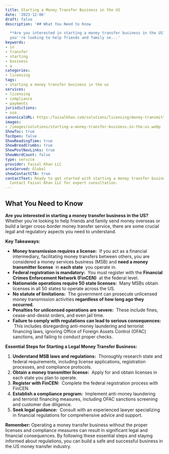```yaml
---
title: Starting a Money Transfer Business in the US
date: '2023-12-06'
draft: false
description: '## What You Need to Know

  **Are you interested in starting a money transfer business in the US?** Whether
  you''re looking to help friends and family se...'
keywords:
- in
- transfer
- starting
- business
- a
categories:
- licensing
tags:
- starting a money transfer business in the us
services:
- licensing
- compliance
- payments
jurisdictions:
- usa
canonicalURL: https:/faisalkhan.com/solutions/licensing/money-transmitter-license-mtl/starting-a-money-transfer-business-in-the-us/
images:
- /images/solutions/starting-a-money-transfer-business-in-the-us.webp
ShowToc: true
TocOpen: false
ShowReadingTime: true
ShowBreadCrumbs: true
ShowPostNavLinks: true
ShowWordCount: false
type: service
provider: Faisal Khan LLC
areaServed: Global
showContactCTA: true
contactText: Ready to get started with starting a money transfer business in the us?
  Contact Faisal Khan LLC for expert consultation.
---
```


## What You Need to Know

**Are you interested in starting a money transfer business in the US?** Whether you're looking to help friends and family send money overseas or build a larger cross-border money transfer service, there are some crucial legal and regulatory aspects you need to understand.

**Key Takeaways:**

  * **Money transmission requires a license:**  If you act as a financial intermediary, facilitating money transfers between others, you are considered a money services business (MSB) and **need a money transmitter license**  in **each state**  you operate in.
  * **Federal registration is mandatory:**  You must register with the **Financial Crimes Enforcement Network (FinCEN)**  at the federal level.
  * **Nationwide operations require 50 state licenses:**  Many MSBs obtain licenses in all 50 states to operate across the US.
  * **No statute of limitations:**  The government can prosecute unlicensed money transmission activities **regardless of how long ago they occurred.**
  * **Penalties for unlicensed operations are severe:**  These include fines, cease-and-desist orders, and even jail time.
  * **Failure to comply with regulations can lead to serious consequences:**  This includes disregarding anti-money laundering and terrorist financing laws, ignoring Office of Foreign Assets Control (OFAC) sanctions, and failing to conduct proper checks.

**Essential Steps for Starting a Legal Money Transfer Business:**

  1. **Understand MSB laws and regulations:**  Thoroughly research state and federal requirements, including license applications, registration processes, and compliance protocols.
  2. **Obtain a money transmitter license:**  Apply for and obtain licenses in each state you plan to operate.
  3. **Register with FinCEN:**  Complete the federal registration process with FinCEN.
  4. **Establish a compliance program:**  Implement anti-money laundering and terrorist financing measures, including OFAC sanctions screening and customer due diligence.
  5. **Seek legal guidance:**  Consult with an experienced lawyer specializing in financial regulations for comprehensive advice and support.

**Remember:** Operating a money transfer business without the proper licenses and compliance measures can result in significant legal and financial consequences. By following these essential steps and staying informed about regulations, you can build a safe and successful business in the US money transfer industry.